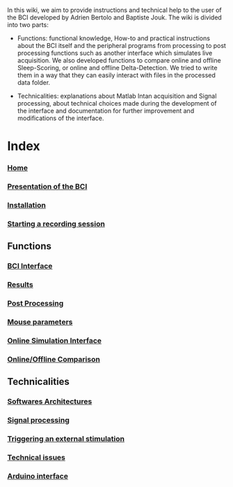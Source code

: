 In this wiki, we aim to provide instructions and technical help to the user of the BCI developed by Adrien Bertolo and Baptiste Jouk.
The wiki is divided into two parts:

* Functions: functional knowledge, How-to and practical instructions about the BCI itself and the peripheral programs from processing to post processing functions such as another interface which simulates live acquisition.
We also developed functions to compare online and offline Sleep-Scoring, or online and offline Delta-Detection. We tried to write them in a way that they can easily interact with files in the processed data folder.
 
* Technicalities: explanations about Matlab Intan acquisition and Signal processing, about technical choices made during the development of the interface and documentation for further improvement and modifications of the interface.

# Index
### [Home](https://github.com/MobsLab/DeltaFeedBack/wiki/Home)
### [Presentation of the BCI](https://github.com/MobsLab/DeltaFeedBack/wiki/Presentation-of-the-BCI)
### [Installation](https://github.com/MobsLab/DeltaFeedBack/wiki/Installing-the-BCI-on-a-new-computer)
### [Starting a recording session](https://github.com/MobsLab/DeltaFeedBack/wiki/Starting-a-recording-session)
## Functions
### [BCI Interface](https://github.com/MobsLab/DeltaFeedBack/wiki/BCI-Interface)
### [Results](https://github.com/MobsLab/DeltaFeedBack/wiki/Results)
### [Post Processing](https://github.com/MobsLab/DeltaFeedBack/wiki/Post-processing)
### [Mouse parameters](https://github.com/MobsLab/DeltaFeedBack/wiki/Mouse-parameters)
### [Online Simulation Interface](https://github.com/MobsLab/DeltaFeedBack/wiki/Online-Simulation-Interface)
### [Online/Offline Comparison](https://github.com/MobsLab/DeltaFeedBack/wiki/Online-Offline-Comparison)
## Technicalities
### [Softwares Architectures](https://github.com/MobsLab/DeltaFeedBack/wiki/Softwares-Architectures)
### [Signal processing](https://github.com/MobsLab/DeltaFeedBack/wiki/Signal-processing)
### [Triggering an external stimulation](https://github.com/MobsLab/DeltaFeedBack/wiki/Triggering-an-external-stimulation)
### [Technical issues](https://github.com/MobsLab/DeltaFeedBack/wiki/Technical-issues)
### [Arduino interface](https://github.com/MobsLab/DeltaFeedBack/wiki/Arduino-interface)